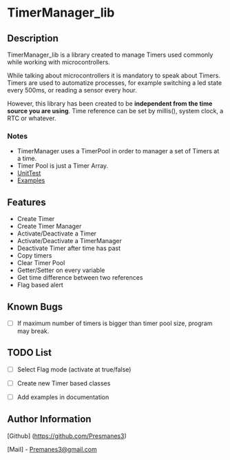 # TimerManager_lib

## Description 
TimerManager_lib  is a library created to manage Timers used commonly while working with microcontrollers. 

While talking about microcontrollers it is mandatory to speak about Timers.
Timers are used to automatize processes, for example switching a led state every 500ms, or reading a sensor every hour.

However, this library has been created to be **independent from the time source you are using**. Time reference can be set by millis(), system clock, a RTC or whatever.

### Notes
- TimerManager uses a TimerPool in order to manager a set of Timers at a time.
- Timer Pool is just a Timer Array.
- [UnitTest](src/UnitTest)
- [Examples](src/Examples)

## Features
- Create Timer
- Create Timer Manager
- Activate/Deactivate a Timer
- Activate/Deactivate a TimerManager
- Deactivate Timer after time has past
- Copy timers
- Clear Timer Pool
- Getter/Setter on every variable
- Get time difference between two references
- Flag based alert

## Known Bugs
- [ ] If maximum number of timers is bigger than timer pool size, program may break.

## TODO List
- [ ] Select Flag mode (activate at true/false)

- [ ] Create new Timer based classes

- [ ] Add examples in documentation


## Author Information
[Github] (https://github.com/Presmanes3)

[Mail] - Premanes3@gmail.com


